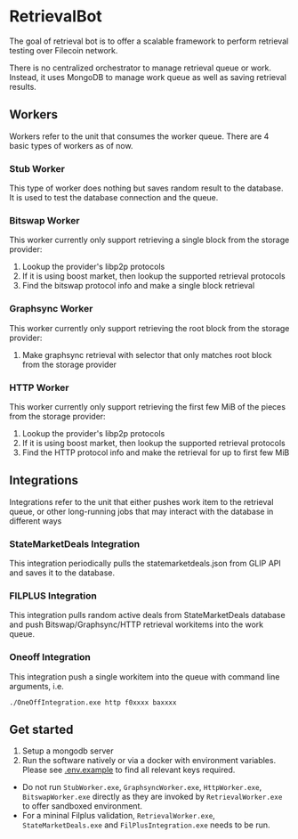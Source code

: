 # RetrievalBot

The goal of retrieval bot is to offer a scalable framework to perform retrieval testing over Filecoin network. 

There is no centralized orchestrator to manage retrieval queue or work. Instead, it uses MongoDB to manage work queue as well as saving retrieval results.

## Workers
Workers refer to the unit that consumes the worker queue. There are 4 basic types of workers as of now.

### Stub Worker
This type of worker does nothing but saves random result to the database. It is used to test the database connection and the queue.

### Bitswap Worker
This worker currently only support retrieving a single block from the storage provider:
1. Lookup the provider's libp2p protocols
2. If it is using boost market, then lookup the supported retrieval protocols
3. Find the bitswap protocol info and make a single block retrieval

### Graphsync Worker
This worker currently only support retrieving the root block from the storage provider:
1. Make graphsync retrieval with selector that only matches root block from the storage provider

### HTTP Worker
This worker currently only support retrieving the first few MiB of the pieces from the storage provider:
1. Lookup the provider's libp2p protocols
2. If it is using boost market, then lookup the supported retrieval protocols
3. Find the HTTP protocol info and make the retrieval for up to first few MiB

## Integrations
Integrations refer to the unit that either pushes work item to the retrieval queue, or other long-running jobs that may interact with the database in different ways

### StateMarketDeals Integration
This integration periodically pulls the statemarketdeals.json from GLIP API and saves it to the database.

### FILPLUS Integration
This integration pulls random active deals from StateMarketDeals database and push Bitswap/Graphsync/HTTP retrieval workitems into the work queue.

### Oneoff Integration
This integration push a single workitem into the queue with command line arguments, i.e.
```shell
./OneOffIntegration.exe http f0xxxx baxxxx
```

## Get started
1. Setup a mongodb server
2. Run the software natively or via a docker with environment variables. Please see [.env.example](./.env.retrievalworker) to find all relevant keys required. 
* Do not run `StubWorker.exe`, `GraphsyncWorker.exe`, `HttpWorker.exe`, `BitswapWorker.exe` directly as they are invoked by `RetrievalWorker.exe` to offer sandboxed environment.
* For a mininal Filplus validation, `RetrievalWorker.exe`, `StateMarketDeals.exe` and `FilPlusIntegration.exe` needs to be run.
